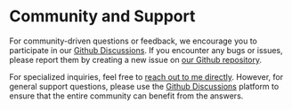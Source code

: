 # Community and Support

For community-driven questions or feedback, we encourage you to participate in our <a href="https://github.com/br-g/openf1/discussions" target="_blank">Github Discussions</a>. If you encounter any bugs or issues, please report them by creating a new issue on <a href="https://github.com/br-g/openf1/issues" target="_blank">our Github repository</a>.

For specialized inquiries, feel free to <a href="https://form.typeform.com/to/lCYUbpPz?typeform-source=openf1.org" target="_blank">reach out to me directly</a>. However, for general support questions, please use the <a href="https://github.com/br-g/openf1/discussions" target="_blank">Github Discussions</a> platform to ensure that the entire community can benefit from the answers.
